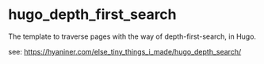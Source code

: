 # hugo_depth_first_search
The template to traverse pages with the way of depth-first-search, in Hugo.

see: https://hyaniner.com/else_tiny_things_i_made/hugo_depth_search/
